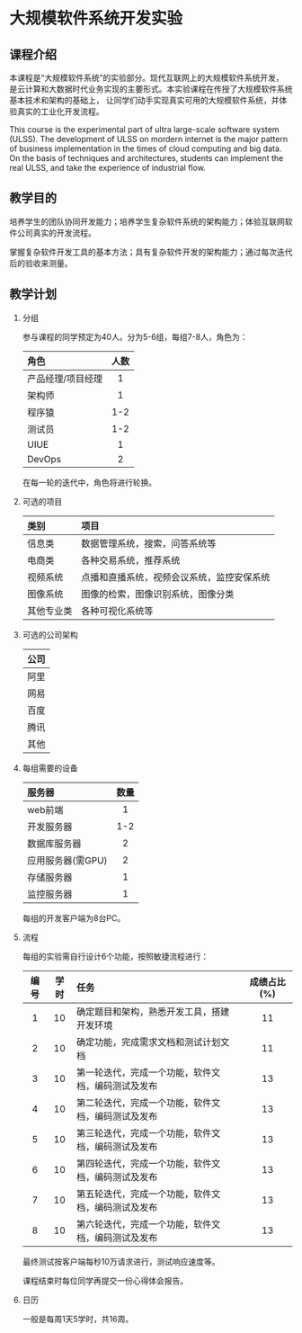 ﻿<!--
GNU 2018 (c), Xin YUAN
-->

# 大规模软件系统开发实验

## 课程介绍

本课程是“大规模软件系统”的实验部分。现代互联网上的大规模软件系统开发，
是云计算和大数据时代业务实现的主要形式。本实验课程在传授了大规模软件系统基本技术和架构的基础上，
让同学们动手实现真实可用的大规模软件系统，并体验真实的工业化开发流程。

This course is the experimental part of ultra large-scale software system (ULSS).
The development of ULSS on mordern internet is the major pattern of business implementation
in the times of cloud computing and big data. On the basis of techniques and architectures,
students can implement the real ULSS, and take the experience of industrial flow.

## 教学目的

培养学生的团队协同开发能力；培养学生复杂软件系统的架构能力；体验互联网软件公司真实的开发流程。

掌握复杂软件开发工具的基本方法；具有复杂软件开发的架构能力；通过每次迭代后的验收来测量。

## 教学计划

1. 分组

	参与课程的同学预定为40人。分为5-6组，每组7-8人，角色为：

	|      角色        |  人数   |
	|:-----------------|:------:|
	| 产品经理/项目经理 |   1    |
	| 架构师           |   1    |
	| 程序猿           |   1-2  |
	| 测试员           |   1-2  |
	| UIUE             |   1    |
	| DevOps           |   2    |

	在每一轮的迭代中，角色将进行轮换。

1. 可选的项目

	| 类别       |  项目                    |
	|:-----------|:------------------------|
	| 信息类      | 数据管理系统，搜索，问答系统等           |
	| 电商类      | 各种交易系统，推荐系统                   |
	| 视频系统    | 点播和直播系统，视频会议系统，监控安保系统 |
	| 图像系统    | 图像的检索，图像识别系统，图像分类        |
	| 其他专业类  | 各种可视化系统等                        |

1. 可选的公司架构

	| 公司 |
	|:----:|
	| 阿里  |
	| 网易  |
	| 百度  |
	| 腾讯  |
	| 其他  |

1. 每组需要的设备

	| 服务器            |  数量   |
	|:-----------------|:-------:|
	| web前端          |   1    |
	| 开发服务器        |  1-2   |
	| 数据库服务器      |  2     |
	| 应用服务器(需GPU) |  2     |
	| 存储服务器        |  1     |
	| 监控服务器        |  1     |

	每组的开发客户端为8台PC。

1. 流程

	每组的实验需自行设计6个功能，按照敏捷流程进行：

	| 编号  | 学时 |  任务                                         |  成绩占比(%) |
	|:----:|:----:|:----------------------------------------------|:----------:|
	|  1   |  10  | 确定题目和架构，熟悉开发工具，搭建开发环境        |   11       |
	|  2   |  10  | 确定功能，完成需求文档和测试计划文档              |   11       |
	|  3   |  10  | 第一轮迭代，完成一个功能，软件文档，编码测试及发布 |   13       |
	|  4   |  10  | 第二轮迭代，完成一个功能，软件文档，编码测试及发布 |   13       |
	|  5   |  10  | 第三轮迭代，完成一个功能，软件文档，编码测试及发布 |   13       |
	|  6   |  10  | 第四轮迭代，完成一个功能，软件文档，编码测试及发布 |   13       |
	|  7   |  10  | 第五轮迭代，完成一个功能，软件文档，编码测试及发布 |   13       |
	|  8   |  10  | 第六轮迭代，完成一个功能，软件文档，编码测试及发布 |   13       |

	最终测试按客户端每秒10万请求进行，测试响应速度等。

	课程结束时每位同学再提交一份心得体会报告。

1. 日历

	一般是每周1天5学时，共16周。
